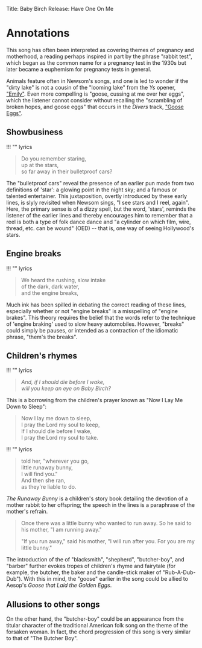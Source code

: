Title: Baby Birch
Release: Have One On Me

# Annotations #

This song has often been interpreted as covering themes of pregnancy and motherhood, a reading perhaps inspired in part by the phrase "rabbit test", which began as the common name for a pregnancy test in the 1930s but later became a euphemism for pregnancy tests in general.

Animals feature often in Newsom's songs, and one is led to wonder if the "dirty lake" is not a cousin of the "looming lake" from the *Ys* opener, ["Emily"]({filename}../../Ys/emily.md). Even more compelling is "goose, cussing at me over her eggs", which the listener cannot consider without recalling the "scrambling of broken hopes, and goose eggs" that occurs in the *Divers* track, ["Goose Eggs"]({filename}../../Divers/gooseeggs.md).

## Showbusiness ##

!!! "" lyrics
> Do you remember staring,  
> up at the stars,  
> so far away in their bulletproof cars?

The "bulletproof cars" reveal the presence of an earlier pun made from two definitions of 'star': a glowing point in the night sky; and a famous or talented entertainer. This juxtaposition, overtly introduced by these early lines, is slyly revisited when Newsom sings, "I see stars and I reel, again". Here, the primary sense is of a dizzy spell, but the word, 'stars', reminds the listener of the earlier lines and thereby encourages him to remember that a reel is both a type of folk dance dance and "a cylinder on which film, wire, thread, etc. can be wound" (OED) -- that is, one way of seeing Hollywood's stars. 

## Engine breaks ##

!!! "" lyrics
> We heard the rushing, slow intake  
> of the dark, dark water,  
> and the engine breaks,

Much ink has been spilled in debating the correct reading of these lines, especially whether or not "engine breaks" is a misspelling of "engine brakes". This theory requires the belief that the words refer to the technique of 'engine braking' used to slow heavy automobiles. However, "breaks" could simply be pauses, or intended as a contraction of the idiomatic phrase, "them's the breaks".

## Children's rhymes ##

!!! "" lyrics
> *And, if I should die before I wake,*  
> *will you keep an eye on Baby Birch?*

This is a borrowing from the children's prayer known as "Now I Lay Me Down to Sleep":

> Now I lay me down to sleep,  
> I pray the Lord my soul to keep,  
> If I should die before I wake,  
> I pray the Lord my soul to take.

!!! "" lyrics
> told her, "wherever you go,  
> little runaway bunny,  
> I will find you."  
> And then she ran,  
> as they're liable to do.

*The Runaway Bunny* is a children's story book detailing the devotion of a mother rabbit to her offspring; the speech in the lines is a paraphrase of the mother's refrain.

> Once there was a little bunny who wanted to run away. So he said to his mother, "I am running away."
> 
> "If you run away," said his mother, "I will run after you.  For you are my little bunny."

 The introduction of the of "blacksmith", "shepherd", "butcher-boy", and "barber" further evokes tropes of children's rhyme and fairytale (for example, the butcher, the baker and the candle-stick maker of "Rub-A-Dub-Dub"). With this in mind, the "goose" earlier in the song could be allied to Aesop's *Goose that Laid the Golden Eggs*.

## Allusions to other songs ##

On the other hand, the "butcher-boy" could be an appearance from the titular character of the traditional American folk song on the theme of the forsaken woman. In fact, the chord progression of this song is very similar to that of "The Butcher Boy".